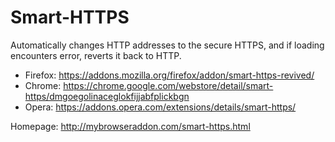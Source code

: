 # Smart-HTTPS
Automatically changes HTTP addresses to the secure HTTPS, and if loading encounters error, reverts it back to HTTP.

  * Firefox: https://addons.mozilla.org/firefox/addon/smart-https-revived/
  * Chrome: https://chrome.google.com/webstore/detail/smart-https/dmgoegolinaceglokfijjabfplickbgn
  * Opera: https://addons.opera.com/extensions/details/smart-https/

Homepage: http://mybrowseraddon.com/smart-https.html
